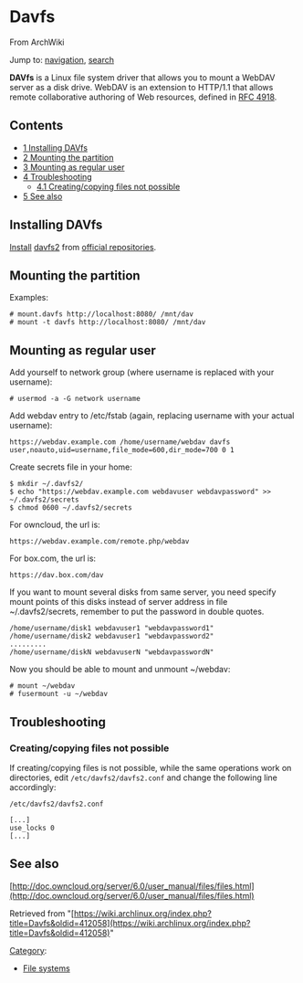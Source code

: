 # Davfs

From ArchWiki

Jump to: [navigation](#column-one), [search](#searchInput)

**DAVfs** is a Linux file system driver that allows you to mount a WebDAV server as a disk drive. WebDAV is an extension to HTTP/1.1 that allows remote collaborative authoring of Web resources, defined in [RFC 4918](//tools.ietf.org/html/rfc4918).

## Contents

*   [1 Installing DAVfs](#Installing_DAVfs)
*   [2 Mounting the partition](#Mounting_the_partition)
*   [3 Mounting as regular user](#Mounting_as_regular_user)
*   [4 Troubleshooting](#Troubleshooting)
    *   [4.1 Creating/copying files not possible](#Creating.2Fcopying_files_not_possible)
*   [5 See also](#See_also)

## Installing DAVfs

[Install](/index.php/Install "Install") [davfs2](https://www.archlinux.org/packages/?name=davfs2) from [official repositories](/index.php/Official_repositories "Official repositories").

## Mounting the partition

Examples:

```
# mount.davfs http://localhost:8080/ /mnt/dav
# mount -t davfs http://localhost:8080/ /mnt/dav

```

## Mounting as regular user

Add yourself to network group (where username is replaced with your username):

```
# usermod -a -G network username

```

Add webdav entry to /etc/fstab (again, replacing username with your actual username):

```
https://webdav.example.com /home/username/webdav davfs user,noauto,uid=username,file_mode=600,dir_mode=700 0 1

```

Create secrets file in your home:

```
$ mkdir ~/.davfs2/
$ echo "https://webdav.example.com webdavuser webdavpassword" >> ~/.davfs2/secrets 
$ chmod 0600 ~/.davfs2/secrets

```

For owncloud, the url is:

```
https://webdav.example.com/remote.php/webdav

```

For box.com, the url is:

```
https://dav.box.com/dav

```

If you want to mount several disks from same server, you need specify mount points of this disks instead of server address in file ~/.davfs2/secrets, remember to put the password in double quotes.

```
/home/username/disk1 webdavuser1 "webdavpassword1"
/home/username/disk2 webdavuser1 "webdavpassword2"
.........
/home/username/diskN webdavuserN "webdavpasswordN" 

```

Now you should be able to mount and unmount ~/webdav:

```
# mount ~/webdav
# fusermount -u ~/webdav

```

## Troubleshooting

### Creating/copying files not possible

If creating/copying files is not possible, while the same operations work on directories, edit `/etc/davfs2/davfs2.conf` and change the following line accordingly:

 `/etc/davfs2/davfs2.conf` 

```
[...]
use_locks 0
[...]

```

## See also

[http://doc.owncloud.org/server/6.0/user_manual/files/files.html](http://doc.owncloud.org/server/6.0/user_manual/files/files.html)

Retrieved from "[https://wiki.archlinux.org/index.php?title=Davfs&oldid=412058](https://wiki.archlinux.org/index.php?title=Davfs&oldid=412058)"

[Category](/index.php/Special:Categories "Special:Categories"):

*   [File systems](/index.php/Category:File_systems "Category:File systems")